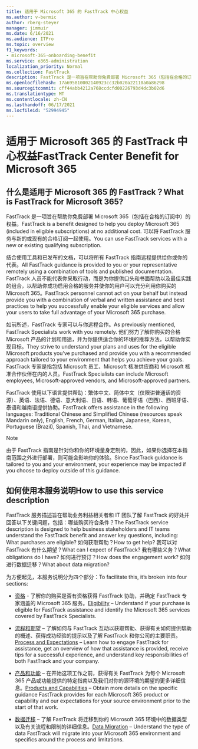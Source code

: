 ```yaml
---
title: 适用于 Microsoft 365 的 FastTrack 中心权益
ms.author: v-bermic
author: rberg-steyer
manager: jimmuir
ms.date: 6/16/2021
ms.audience: ITPro
ms.topic: overview
f1_keywords:
- microsoft-365-onboarding-benefit
ms.service: o365-administration
localization_priority: Normal
ms.collection: FastTrack
description: FastTrack 是一项旨在帮助你免费部署 Microsoft 365（包括在合格的订阅中）的权益。 可以将 FastTrack 服务与新的或现有的合格订阅一起使用。
ms.openlocfilehash: 17a695810002140923cc32b020a22110a0a86298
ms.sourcegitcommit: cff44abb4212a768ccdcfd00226793d4dc3b02d6
ms.translationtype: MT
ms.contentlocale: zh-CN
ms.lasthandoff: 06/17/2021
ms.locfileid: "52994945"
---
```

# <a name="fasttrack-center-benefit-for-microsoft-365"></a><span data-ttu-id="af6d9-104">适用于 Microsoft 365 的 FastTrack 中心权益</span><span class="sxs-lookup"><span data-stu-id="af6d9-104">FastTrack Center Benefit for Microsoft 365</span></span>

## <a name="what-is-fasttrack-for-microsoft-365"></a><span data-ttu-id="af6d9-105">什么是适用于 Microsoft 365 的 FastTrack？</span><span class="sxs-lookup"><span data-stu-id="af6d9-105">What is FastTrack for Microsoft 365?</span></span>

<span data-ttu-id="af6d9-106">FastTrack 是一项旨在帮助你免费部署 Microsoft 365（包括在合格的订阅中）的权益。</span><span class="sxs-lookup"><span data-stu-id="af6d9-106">FastTrack is a benefit designed to help you deploy Microsoft 365 (included in eligible subscriptions) at no additional cost.</span></span> <span data-ttu-id="af6d9-107">可以将 FastTrack 服务与新的或现有的合格订阅一起使用。</span><span class="sxs-lookup"><span data-stu-id="af6d9-107">You can use FastTrack services with a new or existing qualifying subscription.</span></span>

<span data-ttu-id="af6d9-108">结合使用工具和已发布的文档，可以将所有 FastTrack 指南远程提供给你或你的代表。</span><span class="sxs-lookup"><span data-stu-id="af6d9-108">All FastTrack guidance is provided to you or your representative remotely using a combination of tools and published documentation.</span></span> <span data-ttu-id="af6d9-109">FastTrack 人员不能代表你采取行动，而是为你提供口头和书面帮助以及最佳实践的组合，以帮助你成功启用合格的服务并使你的用户可以充分利用你购买的 Microsoft 365。</span><span class="sxs-lookup"><span data-stu-id="af6d9-109">FastTrack personnel cannot act on your behalf but instead provide you with a combination of verbal and written assistance and best practices to help you successfully enable your eligible services and allow your users to take full advantage of your Microsoft 365 purchase.</span></span>

<span data-ttu-id="af6d9-110">如前所述，FastTrack 专家可以与你远程合作。</span><span class="sxs-lookup"><span data-stu-id="af6d9-110">As previously mentioned, FastTrack Specialists work with you remotely.</span></span> <span data-ttu-id="af6d9-111">他们努力了解你购买的合格 Microsoft 产品的计划和用途，并为你提供适合你的环境的推荐方法，以帮助你实现目标。</span><span class="sxs-lookup"><span data-stu-id="af6d9-111">They strive to understand your plans and uses for the eligible Microsoft products you’ve purchased and provide you with a recommended approach tailored to your environment that helps you achieve your goals.</span></span> <span data-ttu-id="af6d9-112">FastTrack 专家是指包括 Microsoft 员工、Microsoft 核准供应商和 Microsoft 核准合作伙伴在内的人员。</span><span class="sxs-lookup"><span data-stu-id="af6d9-112">FastTrack Specialists can include Microsoft employees, Microsoft-approved vendors, and Microsoft-approved partners.</span></span>

<span data-ttu-id="af6d9-113">FastTrack 使用以下语言提供帮助：繁体中文、简体中文（仅限讲普通话的资源）、英语、法语、德语、意大利语、日语、韩语、葡萄牙语（巴西）、西班牙语、泰语和越南语提供协助。</span><span class="sxs-lookup"><span data-stu-id="af6d9-113">FastTrack offers assistance in the following languages: Traditional Chinese and Simplified Chinese (resources speak Mandarin only), English, French, German, Italian, Japanese, Korean, Portuguese (Brazil), Spanish, Thai, and Vietnamese.</span></span>

> [!NOTE]
> <span data-ttu-id="af6d9-114">由于 FastTrack 指南是针对你和你的环境量身定制的，因此，如果你选择在本指南范围之外进行部署，则可能会影响你的体验。</span><span class="sxs-lookup"><span data-stu-id="af6d9-114">Since FastTrack guidance is tailored to you and your environment, your experience may be impacted if you choose to deploy outside of this guidance.</span></span>

## <a name="how-to-use-this-service-description"></a><span data-ttu-id="af6d9-115">如何使用本服务说明</span><span class="sxs-lookup"><span data-stu-id="af6d9-115">How to use this service description</span></span>

<span data-ttu-id="af6d9-116">FastTrack 服务描述旨在帮助业务利益相关者和 IT 团队了解 FastTrack 的好处并回答以下关键问题，包括：哪些购买符合条件？</span><span class="sxs-lookup"><span data-stu-id="af6d9-116">The FastTrack service description is designed to help business stakeholders and IT teams understand the FastTrack benefit and answer key questions, including: What purchases are eligible?</span></span> <span data-ttu-id="af6d9-117">如何获取帮助？</span><span class="sxs-lookup"><span data-stu-id="af6d9-117">How to get help?</span></span> <span data-ttu-id="af6d9-118">我可以对 FastTrack 有什么期望？</span><span class="sxs-lookup"><span data-stu-id="af6d9-118">What can I expect of FastTrack?</span></span> <span data-ttu-id="af6d9-119">我有哪些义务？</span><span class="sxs-lookup"><span data-stu-id="af6d9-119">What obligations do I have?</span></span> <span data-ttu-id="af6d9-120">如何进行预订？</span><span class="sxs-lookup"><span data-stu-id="af6d9-120">How does the engagement work?</span></span> <span data-ttu-id="af6d9-121">如何进行数据迁移？</span><span class="sxs-lookup"><span data-stu-id="af6d9-121">What about data migration?</span></span>

<span data-ttu-id="af6d9-122">为方便起见，本服务说明分为四个部分：</span><span class="sxs-lookup"><span data-stu-id="af6d9-122">To facilitate this, it’s broken into four sections:</span></span>

  - <span data-ttu-id="af6d9-123">[资格](eligibility.md) - 了解你的购买是否有资格获得 FastTrack 协助，并确定 FastTrack 专家涵盖的 Microsoft 365 服务。</span><span class="sxs-lookup"><span data-stu-id="af6d9-123">[Eligibility](eligibility.md) – Understand if your purchase is eligible for FastTrack assistance and identify the Microsoft 365 services covered by FastTrack Specialists.</span></span>

  - <span data-ttu-id="af6d9-124">[流程和期望](process-and-expectations.md) – 了解如何与 FastTrack 互动以获取帮助、获得有关如何提供帮助的概述、获得成功经验的提示以及了解 FastTrack 和你公司的主要职责。</span><span class="sxs-lookup"><span data-stu-id="af6d9-124">[Process and Expectations](process-and-expectations.md) – Learn how to engage FastTrack for assistance, get an overview of how that assistance is provided, receive tips for a successful experience, and understand key responsibilities of both FastTrack and your company.</span></span>

  - <span data-ttu-id="af6d9-125">[产品和功能](products-and-capabilities.md) – 在开始这项工作之前，获得有关 FastTrack 为每个 Microsoft 365 产品或功能提供的特定指南以及我们对你的源环境的期望的更多详细信息。</span><span class="sxs-lookup"><span data-stu-id="af6d9-125">[Products and Capabilities](products-and-capabilities.md) – Obtain more details on the specific guidance FastTrack provides for each Microsoft 365 product or capability and our expectations for your source environment prior to the start of that work.</span></span>

  - <span data-ttu-id="af6d9-126">[数据迁移](data-migration.md) – 了解 FastTrack 将迁移到你的 Microsoft 365 环境中的数据类型以及有关流程和限制的详细信息。</span><span class="sxs-lookup"><span data-stu-id="af6d9-126">[Data Migration](data-migration.md) – Understand the type of data FastTrack will migrate into your Microsoft 365 environment and specifics around the process and limitations.</span></span>
